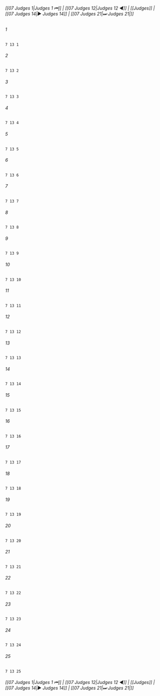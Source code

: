 
###### [[07 Judges 1|Judges 1 ⏮]] | [[07 Judges 12|Judges 12 ◀]] | [[Judges]] | [[07 Judges 14|▶ Judges 14]] | [[07 Judges 21|⏭ Judges 21|]]

###### 1
``` verse
7 13 1 
```
###### 2
``` verse
7 13 2 
```
###### 3
``` verse
7 13 3 
```
###### 4
``` verse
7 13 4 
```
###### 5
``` verse
7 13 5 
```
###### 6
``` verse
7 13 6 
```
###### 7
``` verse
7 13 7 
```
###### 8
``` verse
7 13 8 
```
###### 9
``` verse
7 13 9 
```
###### 10
``` verse
7 13 10 
```
###### 11
``` verse
7 13 11 
```
###### 12
``` verse
7 13 12 
```
###### 13
``` verse
7 13 13 
```
###### 14
``` verse
7 13 14 
```
###### 15
``` verse
7 13 15 
```
###### 16
``` verse
7 13 16 
```
###### 17
``` verse
7 13 17 
```
###### 18
``` verse
7 13 18 
```
###### 19
``` verse
7 13 19 
```
###### 20
``` verse
7 13 20 
```
###### 21
``` verse
7 13 21 
```
###### 22
``` verse
7 13 22 
```
###### 23
``` verse
7 13 23 
```
###### 24
``` verse
7 13 24 
```
###### 25
``` verse
7 13 25 
```

###### [[07 Judges 1|Judges 1 ⏮]] | [[07 Judges 12|Judges 12 ◀]] | [[Judges]] | [[07 Judges 14|▶ Judges 14]] | [[07 Judges 21|⏭ Judges 21|]]

